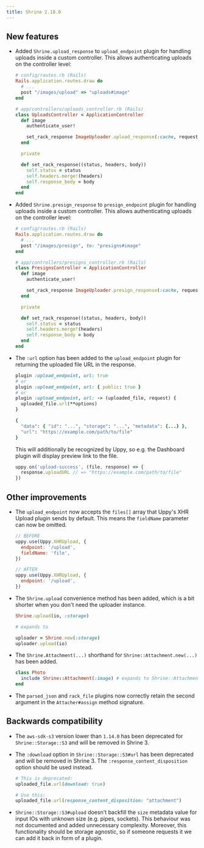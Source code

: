 ```yaml
---
title: Shrine 2.18.0
---
```


## New features

* Added `Shrine.upload_response` to `upload_endpoint` plugin for handling
  uploads inside a custom controller. This allows authenticating uploads on the
  controller level:

  ```rb
  # config/routes.rb (Rails)
  Rails.application.routes.draw do
    # ...
    post "/images/upload" => "uploads#image"
  end
  ```
  ```rb
  # app/controllers/uploads_controller.rb (Rails)
  class UploadsController < ApplicationController
    def image
      authenticate_user!

      set_rack_response ImageUploader.upload_response(:cache, request.env)
    end

    private

    def set_rack_response((status, headers, body))
      self.status = status
      self.headers.merge!(headers)
      self.response_body = body
    end
  end
  ```

* Added `Shrine.presign_response` to `presign_endpoint` plugin for handling
  uploads inside a custom controller. This allows authenticating uploads on the
  controller level:

  ```rb
  # config/routes.rb (Rails)
  Rails.application.routes.draw do
    # ...
    post "/images/presign", to: "presigns#image"
  end
  ```
  ```rb
  # app/controllers/presigns_controller.rb (Rails)
  class PresignsController < ApplicationController
    def image
      authenticate_user!

      set_rack_response ImageUploader.presign_response(:cache, request.env)
    end

    private

    def set_rack_response((status, headers, body))
      self.status = status
      self.headers.merge!(headers)
      self.response_body = body
    end
  end
  ```

* The `:url` option has been added to the `upload_endpoint` plugin for
  returning the uploaded file URL in the response.

  ```rb
  plugin :upload_endpoint, url: true
  # or
  plugin :upload_endpoint, url: { public: true }
  # or
  plugin :upload_endpoint, url: -> (uploaded_file, request) {
    uploaded_file.url(**options)
  }
  ```
  ```rb
  {
    "data": { "id": "...", "storage": "...", "metadata": {...} },
    "url": "https://example.com/path/to/file"
  }
  ```

  This will additionally be recognized by Uppy, so e.g. the Dashboard plugin
  will display preview link to the file.

  ```js
  uppy.on('upload-success', (file, response) => {
    response.uploadURL // => "https://example.com/path/to/file"
  })
  ```

## Other improvements

* The `upload_endpoint` now accepts the `files[]` array that Uppy's XHR Upload
  plugin sends by default. This means the `fieldName` parameter can now be
  omitted.

  ```js
  // BEFORE
  uppy.use(Uppy.XHRUpload, {
    endpoint: '/upload',
    fieldName: 'file',
  })

  // AFTER
  uppy.use(Uppy.XHRUpload, {
    endpoint: '/upload',
  })
  ```

* The `Shrine.upload` convenience method has been added, which is a bit shorter
  when you don't need the uploader instance.

  ```rb
  Shrine.upload(io, :storage)

  # expands to

  uploader = Shrine.new(:storage)
  uploader.upload(io)
  ```

* The `Shrine.Attachment(...)` shorthand for `Shrine::Attachment.new(...)` has
  been added.

  ```rb
  class Photo
    include Shrine::Attachment(:image) # expands to Shrine::Attachment.new(:image)
  end
  ```

* The `parsed_json` and `rack_file` plugins now correctly retain the second
  argument in the `Attacher#assign` method signature.

## Backwards compatibility

* The `aws-sdk-s3` version lower than `1.14.0` has been deprecated for
  `Shrine::Storage::S3` and will be removed in Shrine 3.

* The `:download` option in `Shrine::Storage::S3#url` has been deprecated and
  will be removed in Shrine 3. The `:response_content_disposition` option
  should be used instead.

  ```rb
  # This is deprecated:
  uploaded_file.url(download: true)

  # Use this:
  uploaded_file.url(response_content_disposition: "attachment")
  ```

* `Shrine::Storage::S3#upload` doesn't backfill the `size` metadata value for
  input IOs with unknown size (e.g. pipes, sockets). This behaviour was not
  documented and added unnecessary complexity. Moreover, this functionality
  should be storage agnostic, so if someone requests it we can add it back in
  form of a plugin.
